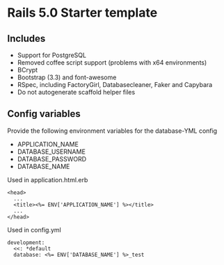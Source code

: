 # Rails 5.0 Starter template

## Includes
* Support for PostgreSQL 
* Removed coffee script support (problems with x64 environments)
* BCrypt
* Bootstrap (3.3) and font-awesome
* RSpec, including FactoryGirl, Databasecleaner, Faker and Capybara
* Do not autogenerate scaffold helper files

## Config variables

Provide the following environment variables for the database-YML config

* APPLICATION_NAME
* DATABASE_USERNAME
* DATABASE_PASSWORD
* DATABASE_NAME

Used in application.html.erb

```
<head>
  ...
  <title><%= ENV['APPLICATION_NAME'] %></title>
  ...
</head>

```

Used in config.yml

```
development:
  <<: *default
  database: <%= ENV['DATABASE_NAME'] %>_test
```